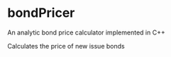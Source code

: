 # bondPricer
An analytic bond price calculator implemented in C++

Calculates the price of new issue bonds
